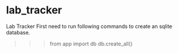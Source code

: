 # lab_tracker
Lab Tracker
First need to run following commands to create an sqlite database.
>>> from app import db
>>> db.create_all()